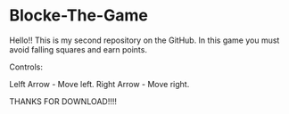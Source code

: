 # Blocke-The-Game
Hello!!
This is my second repository on the GitHub.
In this game you must avoid falling squares and earn points.

Controls:

Lelft Arrow - Move left.
Right Arrow - Move right.


THANKS FOR DOWNLOAD!!!!

